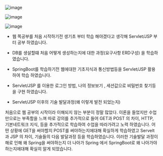 

![image](https://user-images.githubusercontent.com/86937655/139581009-a6ed6aee-7ee6-493f-8ff4-e90a73e68fb8.png) 

![image](https://user-images.githubusercontent.com/86937655/139581024-c7a4b8a3-97c6-4091-b55a-0f96b1f635ba.png)

![image](https://user-images.githubusercontent.com/86937655/139581029-3b3245c8-701f-40b7-a016-a3d8f0410f9d.png)

- 웹 쪽공부를 처음 시작하기전  생기초 부터 학습 해야겠다고 생각해 Servlet/JSP 부터 공부 하였습니다. 

- DB를 생설할떄 처음 어떻게 생성하는지에 대한 과정(요구사항 ERD구성) 을 학습하였습니다.

- SpringBoot를 학습하기전 웹에대한 기초지식과 통신방법등을 Servlet/JSP 활용하여 학습 하였습니다.

- Servlet/JSP 를 이용한 로그인 방법, 나의 정보보기 , 세션값으로 비밀번호 찾기등을 구현 하였습니다.

- Servlet/JSP 이후의 기술 발달과정(왜 이렇게 발전 되었는지)



 처음으로 웹 공부의 시작이라 이해되지 않는 부분이 정말 많았다. 이론을 들었지만 수업만으로는 부족함을 느껴 따로 강의를 추가적으로 들어 GET과 POST 의 차이, HTTP, 기본네트워크 지식, 등을 
 추가적으로 학습하여 수업을 따라가려고 노력 하였습니다. 어떤 상황에 GET을 써야할지 POST를 써야하는지에대해 확실하게 학습하였고 Servelt 과 JSP 의 차이, 기술들의 다음 발달과정 등을
 학습하였습니다. 이러한 기술발달 과정이해로 인해 왜 Spring을 써야하는지 더 나아가 Spring 에서 SpringBoot로 왜 나아가야 하는지에대해 확실히 알게 되었습니다.





